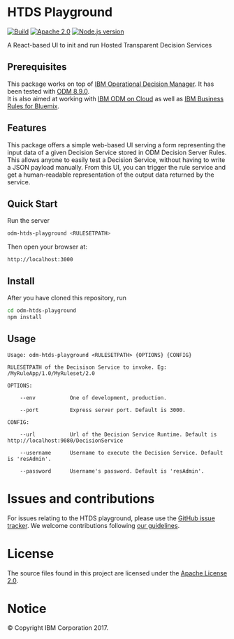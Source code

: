 # HTDS Playground

[![Build][travis-image]][travis-url]
[![Apache 2.0][license-badge]][LICENSE]
[![Node.js version][nodejs-badge]][nodejs]

A React-based UI to init and run Hosted Transparent Decision Services

## Prerequisites

This package works on top of [IBM Operational Decision Manager](http://www-03.ibm.com/software/products/en/odm). 
It has been tested with [ODM 8.9.0](https://www-01.ibm.com/common/ssi/cgi-bin/ssialias?infotype=OC&subtype=NA&htmlfid=897/ENUS5725-B69&appname=totalstorage#description).
<br>It is also aimed at working with [IBM ODM on Cloud](http://www-03.ibm.com/software/products/en/ibm-operational-decision-manager-on-cloud)
as well as [IBM Business Rules for Bluemix](https://console.bluemix.net/catalog/services/business-rules).

## Features

This package offers a simple web-based UI serving a form representing the input data of a given Decision Service stored in 
ODM Decision Server Rules.
This allows anyone to easily test a Decision Service, without having to write a JSON payload manually.
From this UI, you can trigger the rule service and get a human-readable representation of the output data returned by 
the service.

## Quick Start

Run the server

```bash
odm-htds-playground <RULESETPATH>
```

Then open your browser at:

    http://localhost:3000

## Install

After you have cloned this repository, run

```bash
cd odm-htds-playground 
npm install
```

## Usage

```
Usage: odm-htds-playground <RULESETPATH> {OPTIONS} {CONFIG}

RULESETPATH of the Decisison Service to invoke. Eg: /MyRuleApp/1.0/MyRuleset/2.0

OPTIONS:

    --env           One of development, production.

    --port          Express server port. Default is 3000.

CONFIG:

    --url           Url of the Decision Service Runtime. Default is http://localhost:9080/DecisionService

    --username      Username to execute the Decision Service. Default is 'resAdmin'.

    --password      Username's password. Default is 'resAdmin'.

```

# Issues and contributions
For issues relating to the HTDS playground, please use the [GitHub issue tracker](../../issues).
We welcome contributions following [our guidelines](CONTRIBUTING.md).

# License
The source files found in this project are licensed under the [Apache License 2.0](LICENSE).

# Notice
© Copyright IBM Corporation 2017.

[travis-image]: https://img.shields.io/travis/ODMDev/odm-htds-playground/master.svg?label=build
[travis-url]: https://travis-ci.org/ODMDev/odm-htds-playground
[license-badge]: https://img.shields.io/badge/license-Apache%202.0-blue.svg
[license]: https://github.com/ODMDev/odm-htds-playground/blob/master/LICENSE
[nodejs-badge]: https://img.shields.io/badge/node->=%206.9-blue.svg
[nodejs]: https://nodejs.org/dist/latest-v6.x/docs/api/
[npm-badge]: https://img.shields.io/badge/npm->=%203.10.8-blue.svg
[npm]: https://docs.npmjs.com/
